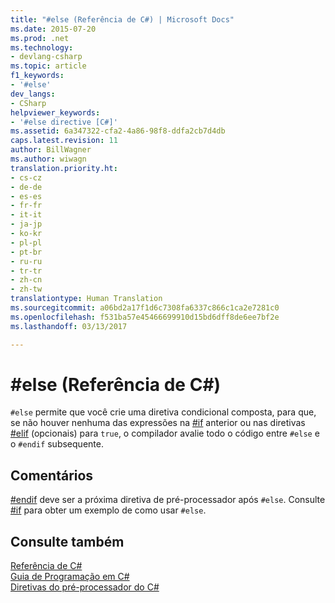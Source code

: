```yaml
---
title: "#else (Referência de C#) | Microsoft Docs"
ms.date: 2015-07-20
ms.prod: .net
ms.technology:
- devlang-csharp
ms.topic: article
f1_keywords:
- '#else'
dev_langs:
- CSharp
helpviewer_keywords:
- '#else directive [C#]'
ms.assetid: 6a347322-cfa2-4a86-98f8-ddfa2cb7d4db
caps.latest.revision: 11
author: BillWagner
ms.author: wiwagn
translation.priority.ht:
- cs-cz
- de-de
- es-es
- fr-fr
- it-it
- ja-jp
- ko-kr
- pl-pl
- pt-br
- ru-ru
- tr-tr
- zh-cn
- zh-tw
translationtype: Human Translation
ms.sourcegitcommit: a06bd2a17f1d6c7308fa6337c866c1ca2e7281c0
ms.openlocfilehash: f531ba57e45466699910d15bd6dff8de6ee7bf2e
ms.lasthandoff: 03/13/2017

---
```

# <a name="else-c-reference"></a>#else (Referência de C#)
`#else` permite que você crie uma diretiva condicional composta, para que, se não houver nenhuma das expressões na [#if](../../../csharp/language-reference/preprocessor-directives/preprocessor-if.md) anterior ou nas diretivas [#elif](../../../csharp/language-reference/preprocessor-directives/preprocessor-elif.md) (opcionais) para `true`, o compilador avalie todo o código entre `#else` e o `#endif` subsequente.  
  
## <a name="remarks"></a>Comentários  
 [#endif](../../../csharp/language-reference/preprocessor-directives/preprocessor-endif.md) deve ser a próxima diretiva de pré-processador após `#else`. Consulte [#if](../../../csharp/language-reference/preprocessor-directives/preprocessor-if.md) para obter um exemplo de como usar `#else`.  
  
## <a name="see-also"></a>Consulte também  
 [Referência de C#](../../../csharp/language-reference/index.md)   
 [Guia de Programação em C#](../../../csharp/programming-guide/index.md)   
 [Diretivas do pré-processador do C#](../../../csharp/language-reference/preprocessor-directives/index.md)
